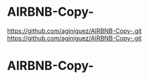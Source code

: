 # AIRBNB-Copy-
https://github.com/aginiguez/AIRBNB-Copy-.git
https://github.com/aginiguez/AIRBNB-Copy-.git
# AIRBNB-Copy-

